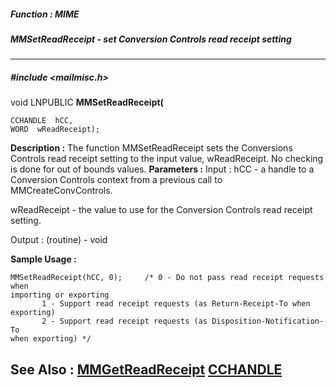 ##### Function : MIME
##### MMSetReadReceipt - set Conversion Controls read receipt setting
---
##### #include <mailmisc.h>
void LNPUBLIC **MMSetReadReceipt(**

	CCHANDLE  hCC,
	WORD  wReadReceipt);
**Description :**
The function  MMSetReadReceipt sets the Conversions Controls read receipt 
setting to the input value, wReadReceipt.  No checking is done for out of 
bounds values.
**Parameters :**
Input :
hCC  -  a handle to a Conversion Controls context from a previous call to MMCreateConvControls.

wReadReceipt  -  the value to use for the Conversion Controls read receipt setting.

Output :
(routine)  -  void


**Sample Usage :**
```
MMSetReadReceipt(hCC, 0);     /* 0 - Do not pass read receipt requests when 
importing or exporting 
	   1 - Support read receipt requests (as Return-Receipt-To when 
exporting)
	   2 - Support read receipt requests (as Disposition-Notification-To 
when exporting) */

```
**See Also :**
[MMGetReadReceipt](D:/md_files/MMGetReadReceipt.md)
[CCHANDLE](D:/md_files/CCHANDLE.md)
---
